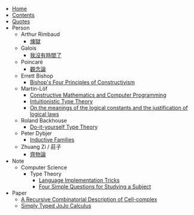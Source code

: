 * [Home](/home)
* [Contents](/contents)
* [Quotes](/quotes)
* Person
  * Arthur Rimbaud
    * [煉獄](/person/arthur-rimbaud/煉獄)
  * Galois
    * [我沒有時間了](/person/galois/我沒有時間了)
  * Poincaré
    * [觀念論](/person/poincaré/觀念論)
  * Errett Bishop
    * [Bishop's Four Principles of Constructivism](/person/errett-bishop/bishop-s-four-principles-of-constructivism)
  * Martin-Löf
    * [Constructive Mathematics and Computer Programming](/person/martin-löf/constructive-mathematics-and-computer-programming)
    * [Intuitionistic Type Theory](/person/martin-löf/intuitionistic-type-theory)
    * [On the meanings of the logical constants and the justification of logical laws](/person/martin-löf/on-the-meanings-of-the-logical-constants-and-the-justification-of-logical-laws)
  * Roland Backhouse
    * [Do-it-yourself Type Theory](/person/roland-backhouse/do-it-yourself-type-theory)
  * Peter Dybjer
    * [Inductive Families](/person/peter-dybjer/inductive-families)
  * Zhuang Zi / 莊子
    * [齊物論](/person/zhuang-zi/齊物論)
* Note
  * Computer Science
    * Type Theory
      * [Language Implementation Tricks](/note/computer-science/type-theory/language-implementation-tricks)
      * [Four Simple Questions for Studying a Subject](/note/computer-science/type-theory/four-simple-questions-for-studying-a-subject)
* Paper
  * [A Recursive Combinatorial Description of Cell-complex](/paper/a-recursive-combinatorial-description-of-cell-complex)
  * [Simply Typed JoJo Calculus](/paper/simply-typed-jojo-calculus)
